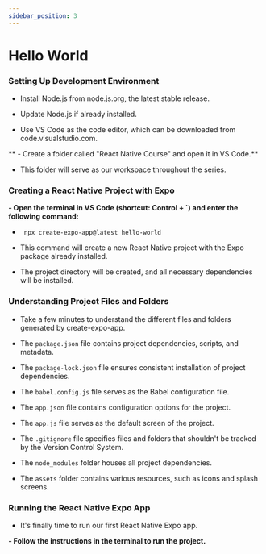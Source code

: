 ```yaml
---
sidebar_position: 3
---
```


# Hello World

### Setting Up Development Environment

- Install Node.js from node.js.org, the latest stable release.

- Update Node.js if already installed.

- Use VS Code as the code editor, which can be downloaded from code.visualstudio.com.

** - Create a folder called "React Native Course" and open it in VS Code.**

- This folder will serve as our workspace throughout the series.

### Creating a React Native Project with Expo

**- Open the terminal in VS Code (shortcut: Control + `) and enter the following command:**

- ` npx create-expo-app@latest hello-world`

- This command will create a new React Native project with the Expo package already installed.

- The project directory will be created, and all necessary dependencies will be installed.

### Understanding Project Files and Folders

- Take a few minutes to understand the different files and folders generated by create-expo-app.

- The `package.json` file contains project dependencies, scripts, and metadata.

- The `package-lock.json` file ensures consistent installation of project dependencies.

- The `babel.config.js` file serves as the Babel configuration file.

- The `app.json` file contains configuration options for the project.

- The `app.js` file serves as the default screen of the project.

- The `.gitignore` file specifies files and folders that shouldn't be tracked by the Version Control System.

- The `node_modules` folder houses all project dependencies.

- The `assets` folder contains various resources, such as icons and splash screens.

### Running the React Native Expo App

- It's finally time to run our first React Native Expo app.

**- Follow the instructions in the terminal to run the project.**

